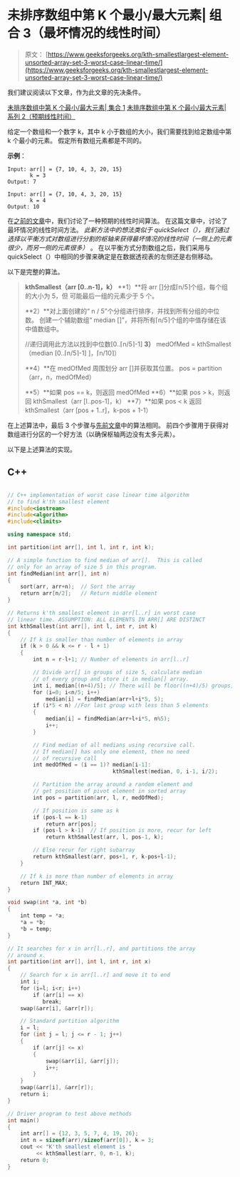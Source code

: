 # 未排序数组中第 K 个最小/最大元素| 组合 3（最坏情况的线性时间）

> 原文： [https://www.geeksforgeeks.org/kth-smallestlargest-element-unsorted-array-set-3-worst-case-linear-time/](https://www.geeksforgeeks.org/kth-smallestlargest-element-unsorted-array-set-3-worst-case-linear-time/)

我们建议阅读以下文章，作为此文章的先决条件。

[未排序数组中第 K 个最小/最大元素| 集合 1](https://www.geeksforgeeks.org/kth-smallestlargest-element-unsorted-array/)
[未排序数组中第 K 个最小/最大元素| 系列 2（预期线性时间）](https://www.geeksforgeeks.org/kth-smallestlargest-element-unsorted-array-set-2-expected-linear-time/)

给定一个数组和一个数字 k，其中 k 小于数组的大小，我们需要找到给定数组中第 k 个最小的元素。 假定所有数组元素都是不同的。

**示例**：

```
Input: arr[] = {7, 10, 4, 3, 20, 15}
       k = 3
Output: 7

Input: arr[] = {7, 10, 4, 3, 20, 15}
       k = 4
Output: 10
```



在[之前的文章](https://www.geeksforgeeks.org/kth-smallestlargest-element-unsorted-array-set-2-expected-linear-time/)中，我们讨论了一种预期的线性时间算法。 在这篇文章中，讨论了最坏情况的线性时间方法。 *此新方法中的想法类似于 quickSelect（），我们通过选择以平衡方式对数组进行分割的枢轴来获得最坏情况的线性时间（一侧上的元素很少，而另一侧的元素很多）* 。 在以平衡方式分割数组之后，我们采用与 quickSelect（）中相同的步骤来确定是在数据透视表的左侧还是右侧移动。

以下是完整的算法。

> **kthSmallest（arr [0..n-1]，k）**
> **1）**将 arr []分成⌈n/5⌉个组，每个组的大小为 5，但 可能最后一组的元素少于 5 个。
> 
> **2）**对上面创建的“ n / 5”个分组进行排序，并找到所有分组的中位数。 创建一个辅助数组“ median []”，并将所有⌈n/5⌉个组的中值存储在该中值数组中。
> 
> //递归调用此方法以找到中位数[0..⌈n/5⌉-1]
> **3）** medOfMed = kthSmallest（median [0..⌈n/5⌉-1] ]，⌈n/10⌉）
> 
> **4）**在 medOfMed 周围划分 arr []并获取其位置。
> pos = partition（arr，n，medOfMed）
> 
> **5）**如果 pos == k，则返回 medOfMed
> **6）**如果 pos > k，则返回 kthSmallest（arr [l..pos-1]，k）
> **7）**如果 pos < k 返回 kthSmallest（arr [pos + 1..r]，k-pos + 1-1）

在上述算法中，最后 3 个步骤与[先前文章](https://www.geeksforgeeks.org/kth-smallestlargest-element-unsorted-array-set-2-expected-linear-time/)中的算法相同。 前四个步骤用于获得对数组进行分区的一个好方法（以确保枢轴两边没有太多元素）。

以下是上述算法的实现。

## C++ 

```cpp

// C++ implementation of worst case linear time algorithm 
// to find k'th smallest element 
#include<iostream> 
#include<algorithm> 
#include<climits> 

using namespace std; 

int partition(int arr[], int l, int r, int k); 

// A simple function to find median of arr[].  This is called 
// only for an array of size 5 in this program. 
int findMedian(int arr[], int n) 
{ 
    sort(arr, arr+n);  // Sort the array 
    return arr[n/2];   // Return middle element 
} 

// Returns k'th smallest element in arr[l..r] in worst case 
// linear time. ASSUMPTION: ALL ELEMENTS IN ARR[] ARE DISTINCT 
int kthSmallest(int arr[], int l, int r, int k) 
{ 
    // If k is smaller than number of elements in array 
    if (k > 0 && k <= r - l + 1) 
    { 
        int n = r-l+1; // Number of elements in arr[l..r] 

        // Divide arr[] in groups of size 5, calculate median 
        // of every group and store it in median[] array. 
        int i, median[(n+4)/5]; // There will be floor((n+4)/5) groups; 
        for (i=0; i<n/5; i++) 
            median[i] = findMedian(arr+l+i*5, 5); 
        if (i*5 < n) //For last group with less than 5 elements 
        { 
            median[i] = findMedian(arr+l+i*5, n%5);  
            i++; 
        }     

        // Find median of all medians using recursive call. 
        // If median[] has only one element, then no need 
        // of recursive call 
        int medOfMed = (i == 1)? median[i-1]: 
                                 kthSmallest(median, 0, i-1, i/2); 

        // Partition the array around a random element and 
        // get position of pivot element in sorted array 
        int pos = partition(arr, l, r, medOfMed); 

        // If position is same as k 
        if (pos-l == k-1) 
            return arr[pos]; 
        if (pos-l > k-1)  // If position is more, recur for left 
            return kthSmallest(arr, l, pos-1, k); 

        // Else recur for right subarray 
        return kthSmallest(arr, pos+1, r, k-pos+l-1); 
    } 

    // If k is more than number of elements in array 
    return INT_MAX; 
} 

void swap(int *a, int *b) 
{ 
    int temp = *a; 
    *a = *b; 
    *b = temp; 
} 

// It searches for x in arr[l..r], and partitions the array  
// around x. 
int partition(int arr[], int l, int r, int x) 
{ 
    // Search for x in arr[l..r] and move it to end 
    int i; 
    for (i=l; i<r; i++) 
        if (arr[i] == x) 
           break; 
    swap(&arr[i], &arr[r]); 

    // Standard partition algorithm 
    i = l; 
    for (int j = l; j <= r - 1; j++) 
    { 
        if (arr[j] <= x) 
        { 
            swap(&arr[i], &arr[j]); 
            i++; 
        } 
    } 
    swap(&arr[i], &arr[r]); 
    return i; 
} 

// Driver program to test above methods 
int main() 
{ 
    int arr[] = {12, 3, 5, 7, 4, 19, 26}; 
    int n = sizeof(arr)/sizeof(arr[0]), k = 3; 
    cout << "K'th smallest element is "
         << kthSmallest(arr, 0, n-1, k); 
    return 0; 
} 

```